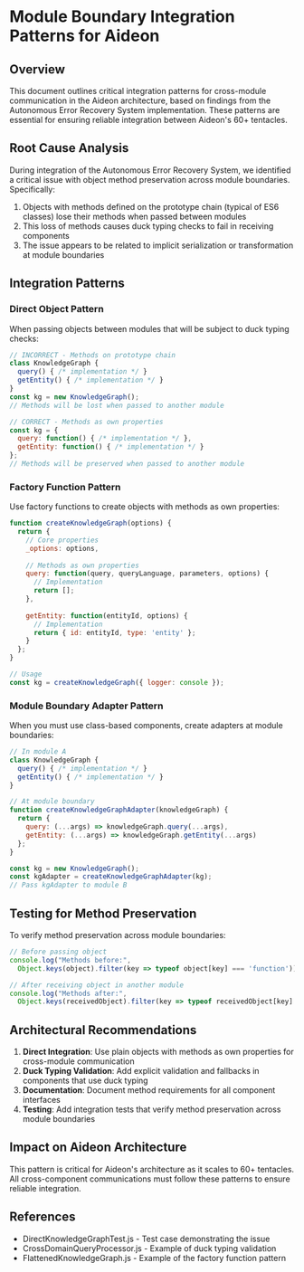 # Module Boundary Integration Patterns for Aideon

## Overview

This document outlines critical integration patterns for cross-module communication in the Aideon architecture, based on findings from the Autonomous Error Recovery System implementation. These patterns are essential for ensuring reliable integration between Aideon's 60+ tentacles.

## Root Cause Analysis

During integration of the Autonomous Error Recovery System, we identified a critical issue with object method preservation across module boundaries. Specifically:

1. Objects with methods defined on the prototype chain (typical of ES6 classes) lose their methods when passed between modules
2. This loss of methods causes duck typing checks to fail in receiving components
3. The issue appears to be related to implicit serialization or transformation at module boundaries

## Integration Patterns

### Direct Object Pattern

When passing objects between modules that will be subject to duck typing checks:

```javascript
// INCORRECT - Methods on prototype chain
class KnowledgeGraph {
  query() { /* implementation */ }
  getEntity() { /* implementation */ }
}
const kg = new KnowledgeGraph();
// Methods will be lost when passed to another module

// CORRECT - Methods as own properties
const kg = {
  query: function() { /* implementation */ },
  getEntity: function() { /* implementation */ }
};
// Methods will be preserved when passed to another module
```

### Factory Function Pattern

Use factory functions to create objects with methods as own properties:

```javascript
function createKnowledgeGraph(options) {
  return {
    // Core properties
    _options: options,
    
    // Methods as own properties
    query: function(query, queryLanguage, parameters, options) {
      // Implementation
      return [];
    },
    
    getEntity: function(entityId, options) {
      // Implementation
      return { id: entityId, type: 'entity' };
    }
  };
}

// Usage
const kg = createKnowledgeGraph({ logger: console });
```

### Module Boundary Adapter Pattern

When you must use class-based components, create adapters at module boundaries:

```javascript
// In module A
class KnowledgeGraph {
  query() { /* implementation */ }
  getEntity() { /* implementation */ }
}

// At module boundary
function createKnowledgeGraphAdapter(knowledgeGraph) {
  return {
    query: (...args) => knowledgeGraph.query(...args),
    getEntity: (...args) => knowledgeGraph.getEntity(...args)
  };
}

const kg = new KnowledgeGraph();
const kgAdapter = createKnowledgeGraphAdapter(kg);
// Pass kgAdapter to module B
```

## Testing for Method Preservation

To verify method preservation across module boundaries:

```javascript
// Before passing object
console.log("Methods before:", 
  Object.keys(object).filter(key => typeof object[key] === 'function'));

// After receiving object in another module
console.log("Methods after:", 
  Object.keys(receivedObject).filter(key => typeof receivedObject[key] === 'function'));
```

## Architectural Recommendations

1. **Direct Integration**: Use plain objects with methods as own properties for cross-module communication
2. **Duck Typing Validation**: Add explicit validation and fallbacks in components that use duck typing
3. **Documentation**: Document method requirements for all component interfaces
4. **Testing**: Add integration tests that verify method preservation across module boundaries

## Impact on Aideon Architecture

This pattern is critical for Aideon's architecture as it scales to 60+ tentacles. All cross-component communications must follow these patterns to ensure reliable integration.

## References

- DirectKnowledgeGraphTest.js - Test case demonstrating the issue
- CrossDomainQueryProcessor.js - Example of duck typing validation
- FlattenedKnowledgeGraph.js - Example of the factory function pattern
